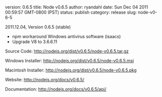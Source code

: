 version: 0.6.5
title: Node v0.6.5
author: ryandahl
date: Sun Dec 04 2011 00:59:57 GMT-0800 (PST)
status: publish
category: release
slug: node-v0-6-5

2011.12.04, Version 0.6.5 (stable)
<ul><li>npm workaround Windows antivirus software (isaacs)
<li>Upgrade V8 to 3.6.6.11</ul>

Source Code: <a href="http://nodejs.org/dist/v0.6.5/node-v0.6.5.tar.gz">http://nodejs.org/dist/v0.6.5/node-v0.6.5.tar.gz</a>

Windows Installer: <a href="http://nodejs.org/dist/v0.6.5/node-v0.6.5.msi">http://nodejs.org/dist/v0.6.5/node-v0.6.5.msi</a>

Macintosh Installer: <a href="http://nodejs.org/dist/v0.6.5/node-v0.6.5.pkg">http://nodejs.org/dist/v0.6.5/node-v0.6.5.pkg</a>

Website: <a href="http://nodejs.org/docs/v0.6.5/">http://nodejs.org/docs/v0.6.5/</a>

Documentation: <a href="http://nodejs.org/docs/v0.6.5/api/">http://nodejs.org/docs/v0.6.5/api/</a>
